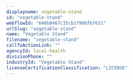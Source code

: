 ```yaml
---
displayname: vegetable-stand
id: "vegetable-stand"
webflowId: "640b8467c35cb1f986fb7631"
urlSlug: "vegetable-stand"
name: "Vegetable Stand"
filename: "vegetable-stand"
callToActionLink: ""
agencyId: local-health
divisionPhone: ""
industryId: "Vegetable Stand"
licenseCertificationClassification: "LICENSE"
---
```

